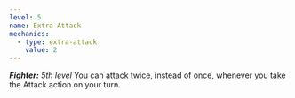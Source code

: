 ```yaml
---
level: 5
name: Extra Attack
mechanics:
  - type: extra-attack
    value: 2
---
```

_**Fighter:** 5th level_
You can attack twice, instead of once, whenever you take the Attack action on your turn.